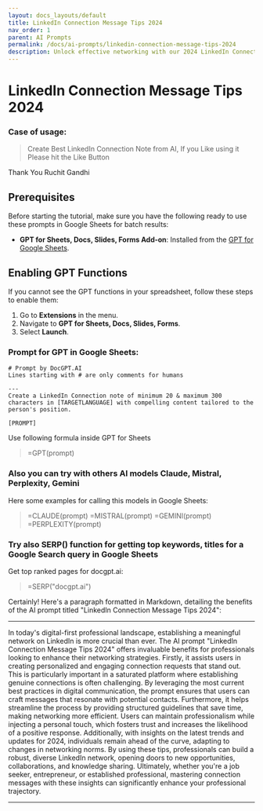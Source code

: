 ```yaml
---
layout: docs_layouts/default
title: LinkedIn Connection Message Tips 2024
nav_order: 1
parent: AI Prompts
permalink: /docs/ai-prompts/linkedin-connection-message-tips-2024
description: Unlock effective networking with our 2024 LinkedIn Connection Message Tips. Master the art of crafting personalized, engaging messages that prompt meaningful connections. Enhance your professional network and boost your career opportunities with strategies tailored for success.
---
```


# LinkedIn Connection Message Tips 2024

### Case of usage:
> Create Best LinkedIn Connection Note from AI, If you Like using it Please hit the Like Button

Thank You
Ruchit Gandhi

## Prerequisites

Before starting the tutorial, make sure you have the following ready to use these prompts in Google Sheets for batch results:

- **GPT for Sheets, Docs, Slides, Forms Add-on**: Installed from the [GPT for Google Sheets](https://workspace.google.com/u/0/marketplace/app/gpt_for_sheets_docs_forms_slides/466607203252).

## Enabling GPT Functions

If you cannot see the GPT functions in your spreadsheet, follow these steps to enable them:

1. Go to **Extensions** in the menu.
2. Navigate to **GPT for Sheets, Docs, Slides, Forms**.
3. Select **Launch**.


### Prompt for GPT in Google Sheets:
```shell
# Prompt by DocGPT.AI
Lines starting with # are only comments for humans

---
Create a LinkedIn Connection note of minimum 20 & maximum 300 characters in [TARGETLANGUAGE] with compelling content tailored to the person's position. 

[PROMPT]
```

Use following formula inside GPT for Sheets
> =GPT(prompt)

### Also you can try with others AI models Claude, Mistral, Perplexity, Gemini
Here some examples for calling this models in Google Sheets:

> =CLAUDE(prompt)
> =MISTRAL(prompt)
> =GEMINI(prompt)
> =PERPLEXITY(prompt)


### Try also SERP() function for getting top keywords, titles for a Google Search query in Google Sheets

Get top ranked pages for docgpt.ai:

> =SERP("docgpt.ai")



Certainly! Here's a paragraph formatted in Markdown, detailing the benefits of the AI prompt titled "LinkedIn Connection Message Tips 2024":

---

In today's digital-first professional landscape, establishing a meaningful network on LinkedIn is more crucial than ever. The AI prompt "LinkedIn Connection Message Tips 2024" offers invaluable benefits for professionals looking to enhance their networking strategies. Firstly, it assists users in creating personalized and engaging connection requests that stand out. This is particularly important in a saturated platform where establishing genuine connections is often challenging. By leveraging the most current best practices in digital communication, the prompt ensures that users can craft messages that resonate with potential contacts. Furthermore, it helps streamline the process by providing structured guidelines that save time, making networking more efficient. Users can maintain professionalism while injecting a personal touch, which fosters trust and increases the likelihood of a positive response. Additionally, with insights on the latest trends and updates for 2024, individuals remain ahead of the curve, adapting to changes in networking norms. By using these tips, professionals can build a robust, diverse LinkedIn network, opening doors to new opportunities, collaborations, and knowledge sharing. Ultimately, whether you're a job seeker, entrepreneur, or established professional, mastering connection messages with these insights can significantly enhance your professional trajectory.

---
